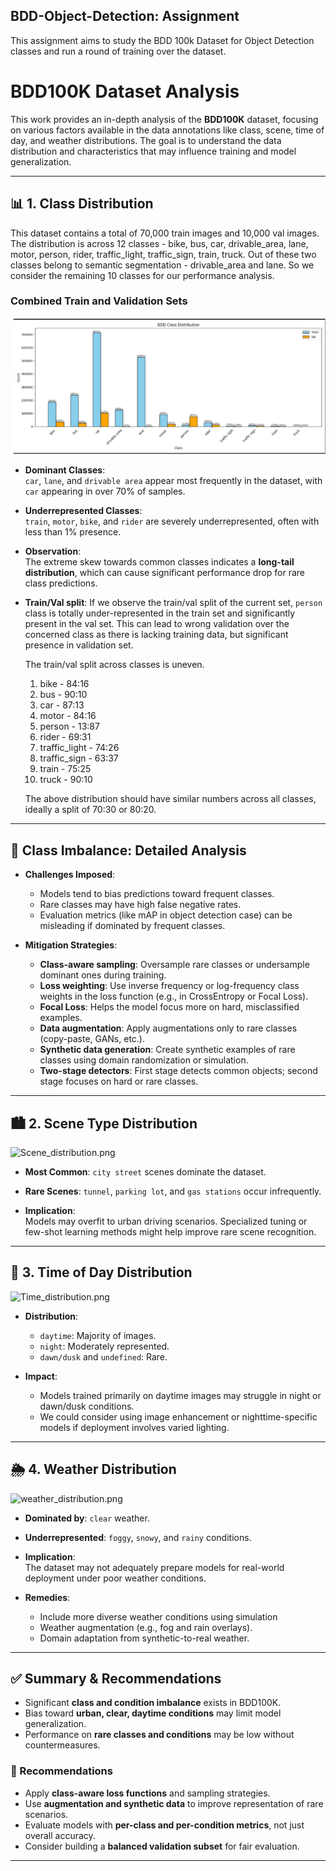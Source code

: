 ## BDD-Object-Detection: Assignment
This assignment aims to study the BDD 100k Dataset for Object Detection classes and run a round of training over the dataset.  

# BDD100K Dataset Analysis
This work provides an in-depth analysis of the **BDD100K** dataset, focusing on various factors available in the data annotations like class, scene, time of day, and weather distributions. The goal is to understand the data distribution and characteristics that may influence training and model generalization.

---

## 📊 1. Class Distribution
This dataset contains a total of 70,000 train images and 10,000 val images. The distribution is across 12 classes - bike, bus, car, drivable_area, lane, motor, person, rider, traffic_light, traffic_sign, train, truck. Out of these two classes belong to semantic segmentation - drivable_area and lane. So we consider the remaining 10 classes for our performance analysis. 

### Combined Train and Validation Sets
![class_dist_train_val.png](./assets/train_val_hist.png)

- **Dominant Classes**:  
  `car`, `lane`, and `drivable area` appear most frequently in the dataset, with `car` appearing in over 70% of samples.
  
- **Underrepresented Classes**:  
  `train`, `motor`, `bike`, and `rider` are severely underrepresented, often with less than 1% presence.

- **Observation**:  
  The extreme skew towards common classes indicates a **long-tail distribution**, which can cause significant performance drop for rare class predictions.

- **Train/Val split**:
  If we observe the train/val split of the current set, `person` class is totally under-represented in the train set and significantly present in the val set.
  This can lead to wrong validation over the concerned class as there is lacking training data, but significant presence in validation set.

  The train/val split across classes is uneven.  
  1. bike -  84:16
  2. bus - 90:10
  3. car - 87:13
  4. motor - 84:16
  5. person - 13:87
  6. rider - 69:31
  7. traffic_light - 74:26
  8. traffic_sign - 63:37
  9. train - 75:25
  10. truck - 90:10
 
  The above distribution should have similar numbers across all classes, ideally a split of 70:30 or 80:20.  

---

## 🧠 Class Imbalance: Detailed Analysis

- **Challenges Imposed**:
  - Models tend to bias predictions toward frequent classes.
  - Rare classes may have high false negative rates.
  - Evaluation metrics (like mAP in object detection case) can be misleading if dominated by frequent classes.

- **Mitigation Strategies**:
  - **Class-aware sampling**: Oversample rare classes or undersample dominant ones during training.
  - **Loss weighting**: Use inverse frequency or log-frequency class weights in the loss function (e.g., in CrossEntropy or Focal Loss).
  - **Focal Loss**: Helps the model focus more on hard, misclassified examples.
  - **Data augmentation**: Apply augmentations only to rare classes (copy-paste, GANs, etc.).
  - **Synthetic data generation**: Create synthetic examples of rare classes using domain randomization or simulation.
  - **Two-stage detectors**: First stage detects common objects; second stage focuses on hard or rare classes.

---

## 🏙️ 2. Scene Type Distribution
![Scene_distribution.png](./Scene_distribution.png)

- **Most Common**: `city street` scenes dominate the dataset.
- **Rare Scenes**: `tunnel`, `parking lot`, and `gas stations` occur infrequently.

- **Implication**:  
  Models may overfit to urban driving scenarios. Specialized tuning or few-shot learning methods might help improve rare scene recognition.

---

## 🌅 3. Time of Day Distribution
![Time_distribution.png](./Time_distribution.png)

- **Distribution**:
  - `daytime`: Majority of images.
  - `night`: Moderately represented.
  - `dawn/dusk` and `undefined`: Rare.

- **Impact**:
  - Models trained primarily on daytime images may struggle in night or dawn/dusk conditions.
  - We could consider using image enhancement or nighttime-specific models if deployment involves varied lighting. 

---

## 🌦️ 4. Weather Distribution
![weather_distribution.png](./weather_distribution.png)

- **Dominated by**: `clear` weather.
- **Underrepresented**: `foggy`, `snowy`, and `rainy` conditions.

- **Implication**:  
  The dataset may not adequately prepare models for real-world deployment under poor weather conditions.

- **Remedies**:
  - Include more diverse weather conditions using simulation
  - Weather augmentation (e.g., fog and rain overlays).
  - Domain adaptation from synthetic-to-real weather.

---

## ✅ Summary & Recommendations

- Significant **class and condition imbalance** exists in BDD100K.
- Bias toward **urban, clear, daytime conditions** may limit model generalization.
- Performance on **rare classes and conditions** may be low without countermeasures.

### 📌 Recommendations

- Apply **class-aware loss functions** and sampling strategies.
- Use **augmentation and synthetic data** to improve representation of rare scenarios.
- Evaluate models with **per-class and per-condition metrics**, not just overall accuracy.
- Consider building a **balanced validation subset** for fair evaluation.

---

